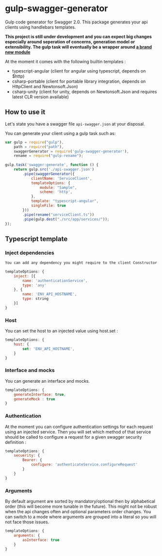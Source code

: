 # gulp-swagger-generator

Gulp code generator for Swagger 2.0. This package generates your api clients using handlebars templates.

**This project is still under development and you can expect big changes especially around seperation of concerns, generation model or extensibility. The gulp task will eventually be a wrapper around [a brand new module](https://github.com/geeklearningio/gl-swagger-generator/tree/develop/src/node-swagger-generator)**

At the moment it comes with the following builtin templates :

* typescript-angular (client for angular using typescript, depends on $http)
* csharp-portable (client for portable library integration, depends on HttpClient and Newtonsoft.Json)
* csharp-unity (client for unity, depends on Newtonsoft.Json and requires latest CLR version available)

## How to use it

Let's state you have a swagger file `api-swagger.json` at your disposal.

You can generate your client using a gulp task such as:
```javascript
var gulp = require("gulp"),
    path = require("path"),
    swaggerGenerator = require('gulp-swagger-generator'),
    rename = require("gulp-rename");
 
gulp.task('swagger:generate', function () {
    return gulp.src('./api-swagger.json')
        .pipe(swaggerGenerator({
            clientName: 'ServiceClient',
            templateOptions: {
                module: "Sample",
                scheme: 'http',
            },
            template: "typescript-angular",
            singleFile: true
        }))
        .pipe(rename("serviceClient.ts"))
        .pipe(gulp.dest("./src/app/services/"));
});
```

## Typescript template

### Inject dependencies
```javascript
You can add any dependency you might require to the client Constructor using inject option.

templateOptions: {
    inject: [{
        name: 'authenticationService',
        type: 'any'
    }, {
        name: 'ENV_API_HOSTNAME',
        type: string
    }]
}
```

### Host
You can set the host to an injected value using host.set :

```javascript
templateOptions: {
    host: {
        set: 'ENV_API_HOSTNAME',
    }
}
```

### Interface and mocks
You can generate an interface and mocks.

```javascript
templateOptions: {
    generateInterface: true,
    generateMock : true
}
```

### Authentication
At the moment you can configure authentication settings for each request using an injected service. Then you will set which method of that service should be called to configure a request for a given swagger security definition :

```javascript
templateOptions: {
    secuerity: {
        Bearer: {
            configure: 'authenticateService.configureRequest'
        }
    }
}
```

### Arguments
By default argument are sorted by mandatory/optional then by alphabetical order (this will become more tunable in the future). This might not be robust when the api changes often and optional parameters order changes. You can switch to a mode where arguments are grouped into a literal so you will not face those issues.

```javascript
templateOptions: {
    arguments: {
        asInterface: true
    }
}
```
